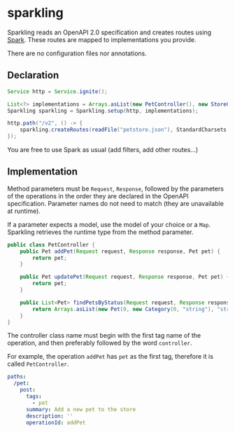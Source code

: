 # sparkling

Sparkling reads an OpenAPI 2.0 specification and creates routes using [Spark](http://sparkjava.com/). These routes are mapped to implementations you provide.

There are no configuration files nor annotations.

## Declaration

```java
Service http = Service.ignite();

List<?> implementations = Arrays.asList(new PetController(), new StoreController());
Sparkling sparkling = Sparkling.setup(http, implementations);

http.path("/v2", () -> {
    sparkling.createRoutes(readFile("petstore.json"), StandardCharsets.UTF_8);
});
```

You are free to use Spark as usual (add filters, add other routes...)

## Implementation

Method parameters must be `Request`, `Response`, followed by the parameters of the operations in the order they are declared in the OpenAPI specification. Parameter names do not need to match (they are unavailable at runtime).

If a parameter expects a model, use the model of your choice or a `Map`. Sparkling retrieves the runtime type from the method parameter.

```java 
public class PetController {
    public Pet addPet(Request request, Response response, Pet pet) {
        return pet;
    }

    public Pet updatePet(Request request, Response response, Pet pet) {
        return pet;
    }

    public List<Pet> findPetsByStatus(Request request, Response response, List<String> query) {
        return Arrays.asList(new Pet(0, new Category(0, "string"), "string", Arrays.asList("string"), Arrays.asList(new Tag(0, "string")), "string"));
    }
}
```

The controller class name must begin with the first tag name of the operation, and then preferably followed by the word `controller`.

For example, the operation `addPet` has `pet` as the first tag, therefore it is called `PetController`.

```yaml
paths:
  /pet:
    post:
      tags:
        - pet
      summary: Add a new pet to the store
      description: ''
      operationId: addPet
```
